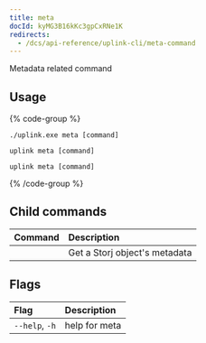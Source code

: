 ```yaml
---
title: meta
docId: kyMG3B16kKc3gpCxRNe1K
redirects:
  - /dcs/api-reference/uplink-cli/meta-command
---
```


Metadata related command

## Usage

{% code-group %}

```windows
./uplink.exe meta [command]
```

```linux
uplink meta [command]
```

```macos
uplink meta [command]
```

{% /code-group %}

## Child commands

| Command                          | Description                   |
| :------------------------------- | :---------------------------- |
| [](docId:0u8rcWLCr1hwNmWRnyvgn)  | Get a Storj object's metadata |

## Flags

| Flag           | Description   |
| :------------- | :------------ |
| `--help`, `-h` | help for meta |

